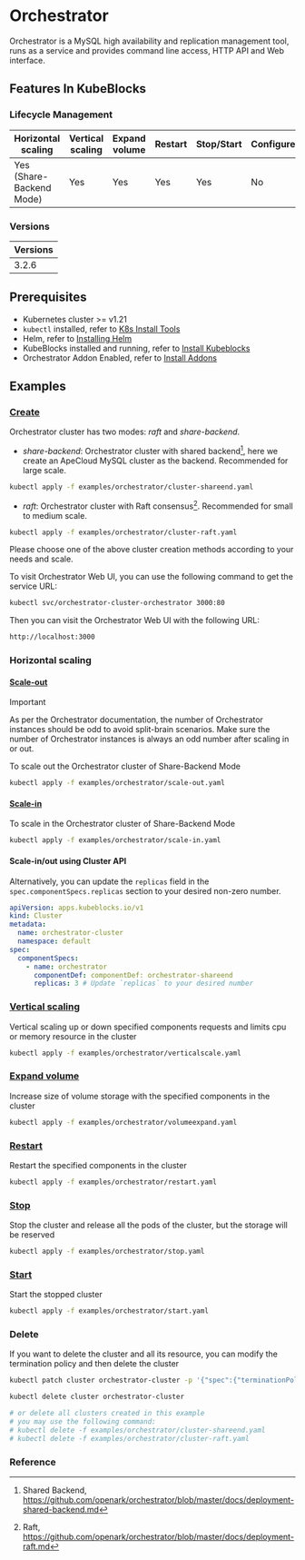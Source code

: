 # Orchestrator

Orchestrator is a MySQL high availability and replication management tool, runs as a service and provides command line access, HTTP API and Web interface.

## Features In KubeBlocks

### Lifecycle Management

| Horizontal<br/>scaling | Vertical <br/>scaling | Expand<br/>volume | Restart   | Stop/Start | Configure | Expose | Switchover |
|------------------------|-----------------------|-------------------|-----------|------------|-----------|--------|------------|
| Yes (Share-Backend Mode) | Yes                   | Yes               | Yes       | Yes        | No        | Yes    | No      |

### Versions

| Versions |
|----------|
| 3.2.6    |

## Prerequisites

- Kubernetes cluster >= v1.21
- `kubectl` installed, refer to [K8s Install Tools](https://kubernetes.io/docs/tasks/tools/)
- Helm, refer to [Installing Helm](https://helm.sh/docs/intro/install/)
- KubeBlocks installed and running, refer to [Install Kubeblocks](../docs/prerequisites.md)
- Orchestrator Addon Enabled, refer to [Install Addons](../docs/install-addon.md)

## Examples

### [Create](cluster.yaml)

Orchestrator cluster has two modes: *raft* and *share-backend*.

- *share-backend*: Orchestrator cluster with shared backend[^1], here we create an ApeCloud MySQL cluster as the backend. Recommended for large scale.

```bash
kubectl apply -f examples/orchestrator/cluster-shareend.yaml
```

- *raft*: Orchestrator cluster with Raft consensus[^2]. Recommended for small to medium scale.

```bash
kubectl apply -f examples/orchestrator/cluster-raft.yaml
```

Please choose one of the above cluster creation methods according to your needs and scale.

To visit Orchestrator Web UI, you can use the following command to get the service URL:

```bash
kubectl svc/orchestrator-cluster-orchestrator 3000:80
```

Then you can visit the Orchestrator Web UI with the following URL:

```bash
http://localhost:3000
```

### Horizontal scaling

#### [Scale-out](scale-out.yaml)

> [!IMPORTANT]
> As per the Orchestrator documentation, the number of Orchestrator instances should be odd to avoid split-brain scenarios.
> Make sure the number of Orchestrator instances is always an odd number after scaling in or out.

To scale out the Orchestrator cluster of Share-Backend Mode

```bash
kubectl apply -f examples/orchestrator/scale-out.yaml
```

#### [Scale-in](scale-in.yaml)

To scale in the Orchestrator cluster of Share-Backend Mode

```bash
kubectl apply -f examples/orchestrator/scale-in.yaml
```

#### Scale-in/out using Cluster API

Alternatively, you can update the `replicas` field in the `spec.componentSpecs.replicas` section to your desired non-zero number.

```yaml
apiVersion: apps.kubeblocks.io/v1
kind: Cluster
metadata:
  name: orchestrator-cluster
  namespace: default
spec:
  componentSpecs:
    - name: orchestrator
      componentDef: componentDef: orchestrator-shareend
      replicas: 3 # Update `replicas` to your desired number
```

### [Vertical scaling](verticalscale.yaml)

Vertical scaling up or down specified components requests and limits cpu or memory resource in the cluster

```bash
kubectl apply -f examples/orchestrator/verticalscale.yaml
```

### [Expand volume](volumeexpand.yaml)

Increase size of volume storage with the specified components in the cluster

```bash
kubectl apply -f examples/orchestrator/volumeexpand.yaml
```

### [Restart](restart.yaml)

Restart the specified components in the cluster

```bash
kubectl apply -f examples/orchestrator/restart.yaml
```

### [Stop](stop.yaml)

Stop the cluster and release all the pods of the cluster, but the storage will be reserved

```bash
kubectl apply -f examples/orchestrator/stop.yaml
```

### [Start](start.yaml)

Start the stopped cluster

```bash
kubectl apply -f examples/orchestrator/start.yaml
```

### Delete

If you want to delete the cluster and all its resource, you can modify the termination policy and then delete the cluster

```bash
kubectl patch cluster orchestrator-cluster -p '{"spec":{"terminationPolicy":"WipeOut"}}' --type="merge"

kubectl delete cluster orchestrator-cluster

# or delete all clusters created in this example
# you may use the following command:
# kubectl delete -f examples/orchestrator/cluster-shareend.yaml
# kubectl delete -f examples/orchestrator/cluster-raft.yaml
```

### Reference

[^1]: Shared Backend, https://github.com/openark/orchestrator/blob/master/docs/deployment-shared-backend.md
[^2]: Raft, https://github.com/openark/orchestrator/blob/master/docs/deployment-raft.md
